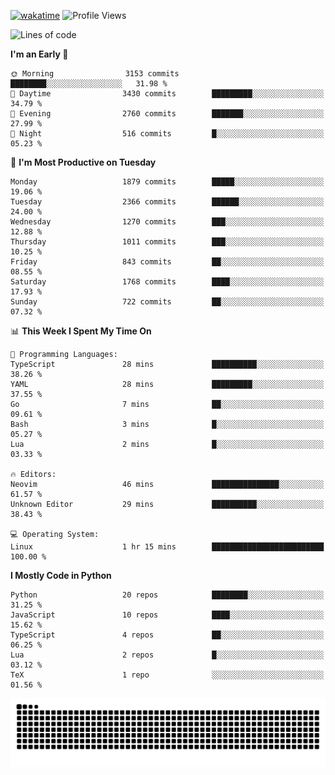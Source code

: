 [![wakatime](https://wakatime.com/badge/user/b920b284-3cde-4cd4-b72e-f7f22d050b16.svg)](https://wakatime.com/@b920b284-3cde-4cd4-b72e-f7f22d050b16)
![Profile Views](http://img.shields.io/badge/Profile%20Views-4586-blue)
<!--START_SECTION:waka-->
![Lines of code](https://img.shields.io/badge/From%20Hello%20World%20I%27ve%20Written-8.6%20million%20lines%20of%20code-blue)

**I'm an Early 🐤** 

```text
🌞 Morning                3153 commits        ████████░░░░░░░░░░░░░░░░░   31.98 % 
🌆 Daytime                3430 commits        █████████░░░░░░░░░░░░░░░░   34.79 % 
🌃 Evening                2760 commits        ███████░░░░░░░░░░░░░░░░░░   27.99 % 
🌙 Night                  516 commits         █░░░░░░░░░░░░░░░░░░░░░░░░   05.23 % 
```
📅 **I'm Most Productive on Tuesday** 

```text
Monday                   1879 commits        █████░░░░░░░░░░░░░░░░░░░░   19.06 % 
Tuesday                  2366 commits        ██████░░░░░░░░░░░░░░░░░░░   24.00 % 
Wednesday                1270 commits        ███░░░░░░░░░░░░░░░░░░░░░░   12.88 % 
Thursday                 1011 commits        ███░░░░░░░░░░░░░░░░░░░░░░   10.25 % 
Friday                   843 commits         ██░░░░░░░░░░░░░░░░░░░░░░░   08.55 % 
Saturday                 1768 commits        ████░░░░░░░░░░░░░░░░░░░░░   17.93 % 
Sunday                   722 commits         ██░░░░░░░░░░░░░░░░░░░░░░░   07.32 % 
```


📊 **This Week I Spent My Time On** 

```text
💬 Programming Languages: 
TypeScript               28 mins             ██████████░░░░░░░░░░░░░░░   38.26 % 
YAML                     28 mins             █████████░░░░░░░░░░░░░░░░   37.55 % 
Go                       7 mins              ██░░░░░░░░░░░░░░░░░░░░░░░   09.61 % 
Bash                     3 mins              █░░░░░░░░░░░░░░░░░░░░░░░░   05.27 % 
Lua                      2 mins              █░░░░░░░░░░░░░░░░░░░░░░░░   03.33 % 

🔥 Editors: 
Neovim                   46 mins             ███████████████░░░░░░░░░░   61.57 % 
Unknown Editor           29 mins             ██████████░░░░░░░░░░░░░░░   38.43 % 

💻 Operating System: 
Linux                    1 hr 15 mins        █████████████████████████   100.00 % 
```

**I Mostly Code in Python** 

```text
Python                   20 repos            ████████░░░░░░░░░░░░░░░░░   31.25 % 
JavaScript               10 repos            ████░░░░░░░░░░░░░░░░░░░░░   15.62 % 
TypeScript               4 repos             ██░░░░░░░░░░░░░░░░░░░░░░░   06.25 % 
Lua                      2 repos             █░░░░░░░░░░░░░░░░░░░░░░░░   03.12 % 
TeX                      1 repo              ░░░░░░░░░░░░░░░░░░░░░░░░░   01.56 % 
```




<!--END_SECTION:waka-->
![Snake animation](https://raw.githubusercontent.com/timmypidashev/timmypidashev/main/commits.svg)
